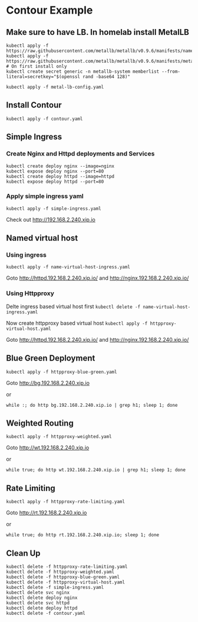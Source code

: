 # Contour Example

## Make sure to have LB. In homelab install MetalLB
```
kubectl apply -f https://raw.githubusercontent.com/metallb/metallb/v0.9.6/manifests/namespace.yaml
kubectl apply -f https://raw.githubusercontent.com/metallb/metallb/v0.9.6/manifests/metallb.yaml
# On first install only
kubectl create secret generic -n metallb-system memberlist --from-literal=secretkey="$(openssl rand -base64 128)"

kubectl apply -f metal-lb-config.yaml
```

## Install Contour 
`kubectl apply -f contour.yaml`

## Simple Ingress 

### Create Nginx and Httpd deployments and Services
```
kubectl create deploy nginx --image=nginx
kubectl expose deploy nginx --port=80
kubectl create deploy httpd --image=httpd
kubectl expose deploy httpd --port=80
```

### Apply simple ingress yaml
`kubectl apply -f simple-ingress.yaml`

Check out http://192.168.2.240.xip.io

## Named virtual host

### Using ingress 
`kubectl apply -f name-virtual-host-ingress.yaml`

Goto http://httpd.192.168.2.240.xip.io/ and http://nginx.192.168.2.240.xip.io/

### Using Httpproxy
Delte ingress based virtual host first
`kubectl delete -f name-virtual-host-ingress.yaml`

Now create httpproxy based virtual host
`kubectl apply -f httpproxy-virtual-host.yaml`

Goto http://httpd.192.168.2.240.xip.io/ and http://nginx.192.168.2.240.xip.io/

## Blue Green Deployment
`kubectl apply -f httpproxy-blue-green.yaml`

Goto http://bg.192.168.2.240.xip.io 

or 

 ```
 while :; do http bg.192.168.2.240.xip.io | grep h1; sleep 1; done
 ```

## Weighted Routing

`kubectl apply -f httpproxy-weighted.yaml`

Goto http://wt.192.168.2.240.xip.io 

or 

 ```
 while true; do http wt.192.168.2.240.xip.io | grep h1; sleep 1; done
 ```


## Rate Limiting

`kubectl apply -f httpproxy-rate-limiting.yaml`

Goto http://rt.192.168.2.240.xip.io 

or 

 ```
 while true; do http rt.192.168.2.240.xip.io; sleep 1; done
 ```

 ## Clean Up
 ```
 kubectl delete -f httpproxy-rate-limiting.yaml
 kubectl delete -f httpproxy-weighted.yaml
 kubectl delete -f httpproxy-blue-green.yaml
 kubectl delete -f httpproxy-virtual-host.yaml
 kubectl delete -f simple-ingress.yaml
 kubectl delete svc nginx
 kubectl delete deploy nginx
 kubectl delete svc httpd
 kubectl delete deploy httpd
 kubectl delete -f contour.yaml
 ```